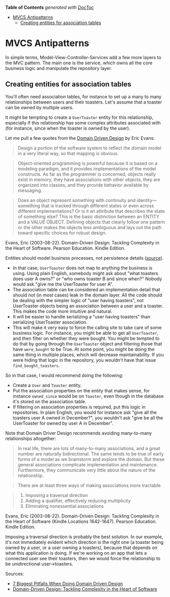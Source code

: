 <!-- START doctoc generated TOC please keep comment here to allow auto update -->
<!-- DON'T EDIT THIS SECTION, INSTEAD RE-RUN doctoc TO UPDATE -->
**Table of Contents**  *generated with [DocToc](https://github.com/thlorenz/doctoc)*

- [MVCS Antipatterns](#mvcs-antipatterns)
  - [Creating entities for association tables](#creating-entities-for-association-tables)

<!-- END doctoc generated TOC please keep comment here to allow auto update -->

MVCS Antipatterns
=================

In simple terms, Model-View-Controller-Services add a few more layers to the
MVC pattern. The main one is the service, which owns all the core business
logic and manipulate the repository layer.

Creating entities for association tables
----------------------------------------

You'll often need association tables, for instance to set up a many to many
relationships between users and their toasters. Let's assume that a toaster can
be owned by multiple users.

It might be tempting to create a `UserToaster` entity for this relationship,
especially if this relationship has some complex attributes associated with
(for instance, since when the toaster is owned by the user).

Let me pull a few quotes from the [Domain Driven
Design](http://www.amazon.com/Domain-Driven-Design-Tackling-Complexity-Software/dp/0321125215) by Eric Evans:

> Design a portion of the software system to reflect the domain model in a very
> literal way, so that mapping is obvious.

> Object-oriented programming is powerful because it is based on a modeling
> paradigm, and it provides implementations of the model constructs. As far as
> the programmer is concerned, objects really exist in memory, they have
> associations with other objects, they are organized into classes, and they
> provide behavior available by messaging.

> Does an object represent something with continuity and identity— something
> that is tracked through different states or even across different
> implementations? Or is it an attribute that describes the state of something
> else? This is the basic distinction between an ENTITY and a VALUE OBJECT.
> Defining objects that clearly follow one pattern or the other makes the
> objects less ambiguous and lays out the path toward specific choices for
> robust design.

Evans, Eric (2003-08-22). Domain-Driven Design: Tackling Complexity in the
Heart of Software. Pearson Education. Kindle Edition.

Entities should model business processes, not persistence details
([source](http://blog.sapiensworks.com/post/2013/05/13/7-Biggest-Pitfalls-When-Doing-Domain-Driven-Design.aspx/)).

* In that case, `UserToaster` does not map to anything the business is using.
  Using plain English, somebody might ask about "what toasters does user
  A owns?" or "who owns toaster B and since when?" Nobody would ask "give me
  the UserToaster for user A".
* The association table can be considered an implementation detail that should
  not (in most cases) leak in the domain layer. All the code should be dealing
  with the simpler logic of "user having toasters", not UserToaster objects
  being an association between a user and a toaster. This makes the code more
  intuitive and natural.
* It will be easier to handle serializing a "user having toasters" than
  serializing UserToaster association.
* This will make it very easy to force the calling site to take care of some
  business logic. For instance, you might be able to get all `UserToaster`, and
  then filter on whether they were bought. You might be tempted to do that by
  going through the `UserToaster` object and filtering those that have
  `were_bought` to be True. At some point, you might be doing the same thing in
  multiple places, which will decrease maintainability. If you were hiding that
  logic in the repository, you wouldn't have that issue `find_bought_toasters`.

So in that case, I would recommend doing the following:

* Create a `User` and `Toaster` entity.
* Put the association properties on the entity that makes sense, for instance
  `owned_since` would be on `Toaster`, even though in the database it's stored
  on the association table.
* If filtering on association properties is required, put this logic in
  repositories. In plain English, you would for instance ask "give all the
  toasters user A owned in December?", you wouldn't ask "give be all the
  UserToaster for owned by user A in December".

Note that Domain Driver Design recommends avoiding many-to-many relationships
altogether:

> In real life, there are lots of many-to-many associations, and a great number
> are naturally bidirectional. The same tends to be true of early forms of
> a model as we brainstorm and explore the domain. But these general
> associations complicate implementation and maintenance. Furthermore, they
> communicate very little about the nature of the relationship.

> There are at least three ways of making associations more tractable.

> 1. Imposing a traversal direction
> 2. Adding a qualifier, effectively reducing multiplicity
> 3. Eliminating nonessential associations

Evans, Eric (2003-08-22). Domain-Driven Design: Tackling Complexity in the
Heart of Software (Kindle Locations 1642-1647). Pearson Education. Kindle
Edition.

Imposing a traversal direction is probably the best solution. In our example,
it's not immediately evident which direction is the right one (a toaster being
owned by a user, or a user owning a toasters), because that depends on what
this application is doing. If we're working on an app that lets a connected
user see their toasters, then we would force the relationship to be
unidirectional user->toasters.

Sources:

* [7 Biggest Pitfalls When Doing Domain Driven
  Design](http://blog.sapiensworks.com/post/2013/05/13/7-Biggest-Pitfalls-When-Doing-Domain-Driven-Design.aspx/)
* [Domain-Driven Design: Tackling Complexity in the Heart of
  Software](http://www.amazon.com/Domain-Driven-Design-Tackling-Complexity-Software/dp/0321125215)
